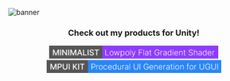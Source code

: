 ![banner](https://raw.githubusercontent.com/saadeghi/saadeghi/master/dino.gif)

<h3 align="center"> <b>Check out my products for Unity!</b> </h3>
<p align="center">
  <a href="https://scrollbie.com/minimalist/index.html"><img alt="Minimalist Badge" src="https://github.com/IsfakurRahman/IsfakurRahman/blob/master/Assets/MinimalistBadge.png" height="26"/></a>   
  <a href="https://scrollbie.com/mpuikit/index.html"><img alt="MPUIKit Badge" src="https://github.com/IsfakurRahman/IsfakurRahman/blob/master/Assets/MPUIKitBadge.png" height="26"/></a>
</p>

